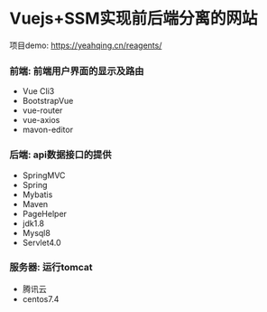 # Vuejs+SSM实现前后端分离的网站
项目demo: https://yeahqing.cn/reagents/
### 前端: 前端用户界面的显示及路由
  - Vue Cli3
  - BootstrapVue
  - vue-router
  - vue-axios
  - mavon-editor
### 后端: api数据接口的提供
  - SpringMVC
  - Spring
  - Mybatis
  - Maven
  - PageHelper
  - jdk1.8
  - Mysql8
  - Servlet4.0
### 服务器: 运行tomcat
  - 腾讯云
  - centos7.4
  

